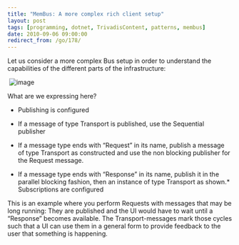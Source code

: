 ```yaml
---
title: "MemBus: A more complex rich client setup"
layout: post
tags: [programming, dotnet, TrivadisContent, patterns, membus]
date: 2010-09-06 09:00:00
redirect_from: /go/178/
---
```


Let us consider a more complex Bus setup in order to understand the capabilities of the different parts of the infrastructure:

&nbsp;![image](http://realfiction.net/assets/image_7337b070-7353-4041-bb93-87aca8327ca8.png "image") 

What are we expressing here?

*   Publishing is configured

*   If a message of type Transport is published, use the Sequential publisher
*   If a message type ends with “Request” in its name, publish a message of type Transport as constructed and use the non blocking publisher for the Request message.
*   If a message type ends with “Response” in its name, publish it in the parallel blocking fashion, then an instance of type Transport as shown.*   Subscriptions are configured 

This is an example where you perform Requests with messages that may be long running: They are published and the UI would have to wait until a “Response” becomes available. The Transport-messages mark those cycles such that a UI can use them in a general form to provide feedback to the user that something is happening.